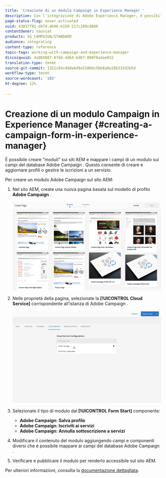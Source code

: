 ```yaml
---
title: 'Creazione di un modulo Campaign in Experience Manager '
description: Con l'integrazione di Adobe Experience Manager, è possibile creare moduli direttamente in AEM per creare e aggiornare profili o gestire iscrizioni.
page-status-flag: never-activated
uuid: 43057f81-d47d-4b96-b150-217c289cd608
contentOwner: sauviat
products: SG_CAMPAIGN/STANDARD
audience: integrating
content-type: reference
topic-tags: working-with-campaign-and-experience-manager
discoiquuid: 4a8b5807-87dd-4db4-bd67-890f0adae932
translation-type: tm+mt
source-git-commit: 1321c84c49de6d9a318bbc5bb8a0e28b332d2b5d
workflow-type: tm+mt
source-wordcount: '183'
ht-degree: 12%

---
```



# Creazione di un modulo Campaign in Experience Manager {#creating-a-campaign-form-in-experience-manager}

È possibile creare &quot;moduli&quot; sui siti AEM e mappare i campi di un modulo sui campi del database Adobe Campaign . Questo consente di creare e aggiornare profili o gestire le iscrizioni a un servizio.

Per creare un modulo Adobe Campaign  sul sito AEM:

1. Nel sito AEM, create una nuova pagina basata sul modello di profilo **Adobe Campaign** .

   ![](assets/aem_content_forms.png)

1. Nelle proprietà della pagina, selezionate la **[!UICONTROL Cloud Service]** corrispondente all’istanza di Adobe Campaign .

   ![](assets/aem_content_forms_2.png)

1. Selezionate il tipo di modulo dal **[!UICONTROL Form Start]** componente:

   * **Adobe Campaign: Salva profilo**
   * **Adobe Campaign: Iscriviti ai servizi**
   * **Adobe Campaign: Annulla sottoscrizione a servizi**

1. Modificare il contenuto del modulo aggiungendo campi e componenti diversi che è possibile mappare ai campi del database Adobe Campaign .
1. Verificare e pubblicare il modulo per renderlo accessibile sul sito AEM.

Per ulteriori informazioni, consulta la [documentazione dettagliata](https://docs.adobe.com/content/help/en/experience-manager-65/authoring/aem-adobe-campaign/adobe-campaign-forms.html).

